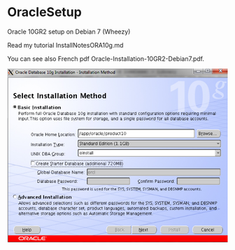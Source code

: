 # OracleSetup
 Oracle 10GR2 setup on Debian 7 (Wheezy)
 
 Read my tutorial InstallNotesORA10g.md
 
 You can see also French pdf Oracle-Installation-10GR2-Debian7.pdf.
 
![First Step](https://github.com/lgattoni/Oracle10GSetup/blob/master/img/Step1.png?raw=true) 
 
